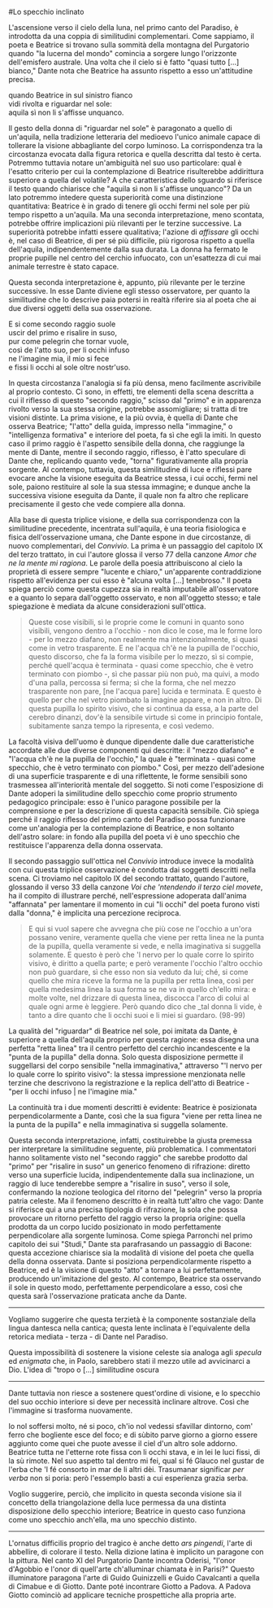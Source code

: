 #Lo specchio inclinato

L'ascensione verso il cielo della luna, nel primo canto del Paradiso, è introdotta da una coppia di similitudini complementari. Come sappiamo, il poeta e Beatrice si trovano sulla sommità della montagna del Purgatorio quando "la lucerna del mondo" comincia a sorgere lungo l'orizzonte dell'emisfero australe. Una volta che il cielo si è fatto "quasi tutto [...] bianco," Dante nota che Beatrice ha assunto rispetto a esso un'attitudine precisa.

quando Beatrice in sul sinistro fianco  
vidi rivolta e riguardar nel sole:  
aquila sì non li s'affisse unquanco.  

Il gesto della donna di "riguardar nel sole" è paragonato a quello di un'aquila, nella tradizione letteraria del medioevo l'unico animale capace di tollerare la visione abbagliante del corpo luminoso. La corrispondenza tra la circostanza evocata dalla figura retorica e quella descritta dal testo è certa. Potremmo tuttavia notare un'ambiguità nel suo uso particolare: qual è l'esatto criterio per cui la contemplazione di Beatrice risulterebbe addirittura superiore a quella del volatile? A che caratteristica dello sguardo si riferisce il testo quando chiarisce che "aquila sì non li s'affisse unquanco"? Da un lato potremmo intedere questa superiorità come una distinzione quantitativa: Beatrice è in grado di tenere gli occhi fermi nel sole per più tempo rispetto a un'aquila. Ma una seconda interpretazione, meno scontata, potrebbe offrire implicazioni più rilevanti per le terzine successive. La superiorità potrebbe infatti essere qualitativa; l'azione di _affissare_ gli occhi è, nel caso di Beatrice, di per sé più difficile, più rigorosa rispetto a quella dell'aquila, indipendentemente dalla sua durata. La donna ha fermato le proprie pupille nel centro del cerchio infuocato, con un'esattezza di cui mai animale terrestre è stato capace.

Questa seconda interpretazione è, appunto, più rilevante per le terzine successive. In esse Dante diviene egli stesso osservatore, per quanto la similitudine che lo descrive paia potersi in realtà riferire sia al poeta che ai due diversi oggetti della sua osservazione.

E si come secondo raggio suole  
uscir del primo e risalire in suso,  
pur come pelegrin che tornar vuole,  
così de l'atto suo, per li occhi infuso  
ne l'imagine mia, il mio si fece  
e fissi li occhi al sole oltre nostr'uso.  

In questa circostanza l'analogia si fa più densa, meno facilmente ascrivibile al proprio contesto. Ci sono, in effetti, tre elementi della scena descritta a cui il riflesso di questo "secondo raggio," scisso dal "primo" e in apparenza rivolto verso la sua stessa origine, potrebbe assomigliare; si tratta di tre visioni distinte. La prima visione, e la più ovvia, è quella di Dante che osserva Beatrice; "l'atto" della guida, impresso nella "immagine," o "intelligenza formativa" e interiore del poeta, fa sì che egli la imiti. In questo caso il primo raggio è l'aspetto sensibile della donna, che raggiunge la mente di Dante, mentre il secondo raggio, riflesso, è l'atto speculare di Dante che, replicando quanto vede, "torna" figurativamente alla propria sorgente. Al contempo, tuttavia, questa similitudine di luce e riflessi pare evocare anche la visione eseguita da Beatrice stessa, i cui occhi, fermi nel sole, paiono restituire al sole la sua stessa immagine; e dunque anche la successiva visione eseguita da Dante, il quale non fa altro che replicare precisamente il gesto che vede compiere alla donna.

Alla base di questa triplice visione, e della sua corrispondenza con la similitudine precedente, incentrata sull'aquila, è una teoria fisiologica e fisica dell'osservazione umana, che Dante espone in due circostanze, di nuovo complementari, del _Convivio_. La prima è un passaggio del capitolo IX del terzo trattato, in cui l'autore glossa il verso 77 della canzone _Amor che ne la mente mi ragiona_. Le parole della poesia attribuiscono al cielo la proprietà di essere sempre "lucente e chiaro," un'apparente contraddizione rispetto all'evidenza per cui esso è "alcuna volta [...] tenebroso." Il poeta spiega perciò come questa cupezza sia in realtà imputabile all'osservatore e a quanto lo separa dall'oggetto osservato, e non all'oggetto stesso; e tale spiegazione è mediata da alcune considerazioni sull'ottica.

> Queste cose visibili, sì le proprie come le comuni in quanto sono visibili, vengono dentro a l'occhio - non dico le cose, ma le forme loro - per lo mezzo diafano, non realmente ma intenzionalmente, sì quasi come in vetro trasparente. E ne l'acqua ch'è ne la pupilla de l'occhio, questo discorso, che fa la forma visibile per lo mezzo, sì si compie, perché quell'acqua è terminata - quasi come specchio, che è vetro terminato con piombo -, sì che passar più non può, ma quivi, a modo d'una palla, percossa si ferma; sì che la forma, che nel mezzo trasparente non pare, [ne l'acqua pare] lucida e terminata. E questo è quello per che nel vetro piombato la imagine appare, e non in altro. Di questa pupilla lo spirito visivo, che si continua da essa, a la parte del cerebro dinanzi, dov'è la sensibile virtude sì come in principio fontale, subitamente sanza tempo la ripresenta, e così vedemo.

La facoltà visiva dell'uomo è dunque dipendente dalle due caratteristiche accordate alle due diverse componenti qui descritte: il "mezzo diafano" e "l'acqua ch'è ne la pupilla de l'occhio," la quale è "terminata - quasi come specchio, che è vetro terminato con piombo." Così, per mezzo dell'adesione di una superficie trasparente e di una riflettente, le forme sensibili sono trasmessea all'interiorità mentale del soggetto. Si noti come l'esposizione di Dante adoperi la similitudine dello specchio come proprio strumento pedagogico principale: esso è l'unico paragone possibile per la comprensione e per la descrizione di questa capacità sensibile. Ciò spiega perché il raggio riflesso del primo canto del Paradiso possa funzionare come un'analogia per la contemplazione di Beatrice, e non soltanto dell'astro solare: in fondo alla pupilla del poeta vi è uno specchio che restituisce l'apparenza della donna osservata.

Il secondo passaggio sull'ottica nel _Convivio_ introduce invece la modalità con cui questa triplice osservazione è condotta dai soggetti descritti nella scena. Ci troviamo nel capitolo IX del secondo trattato, quando l'autore, glossando il verso 33 della canzone _Voi che 'ntendendo il terzo ciel movete_, ha il compito di illustrare perché, nell'espressione adoperata dall'anima "affannata" per lamentare il momento in cui "li occhi" del poeta furono visti dalla "donna," è implicita una percezione reciproca. 

> E qui si vuol sapere che avvegna che più cose ne l'occhio a un'ora possano venire, veramente quella che viene per retta linea ne la punta de la pupilla, quella veramente si vede, e nella imaginativa si suggella solamente. E questo è però che 'l nervo per lo quale corre lo spirito visivo, è diritto a quella parte; e però veramente l'occhio l'altro occhio non può guardare, sì che esso non sia veduto da lui; ché, si come quello che mira riceve la forma ne la pupilla per retta linea, così per quella medesima linea la sua forma se ne va in quello ch'ello mira: e molte volte, nel drizzare di questa linea, discocca l'arco di colui al quale ogni arme è leggiere. Però quando dico che _tal donna li vide, è tanto a dire quanto che li occhi suoi e li miei si guardaro. (98-99)

La qualità del "riguardar" di Beatrice nel sole, poi imitata da Dante, è superiore a quella dell'aquila proprio per questa ragione: essa disegna una perfetta "retta linea" tra il centro perfetto del cerchio incandescente e la "punta de la pupilla" della donna. Solo questa disposizione permette il suggellarsi del corpo sensibile "nella immaginativa," attraverso "'l nervo per lo quale corre lo spirito visivo": la stessa impressione menzionata nelle terzine che descrivono la registrazione e la replica dell'atto di Beatrice - "per li occhi infuso | ne l'imagine mia."

La continuità tra i due momenti descritti è evidente: Beatrice è posizionata perpendicolarmente a Dante, così che la sua figura "viene per retta linea ne la punta de la pupilla" e nella immaginativa si suggella solamente.

Questa seconda interpretazione, infatti, costituirebbe la giusta premessa per interpretare la similitudine seguente, più problematica. I commentatori hanno solitamente visto nel "secondo raggio" che sarebbe prodotto dal "primo" per "risalire in suso" un generico fenomeno di rifrazione: diretto verso una superficie lucida, indipendentemente dalla sua inclinazione, un raggio di luce tenderebbe sempre a "risalire in suso", verso il sole, confermando la nozione teologica del ritorno del "pelegrin" verso la propria patria celeste. Ma il fenomeno descritto è in realtà tutt'altro che vago: Dante si riferisce qui a una precisa tipologia di rifrazione, la sola che possa provocare un ritorno perfetto del raggio verso la propria origine: quella prodotta da un corpo lucido posizionato in modo perfettamente perpendicolare alla sorgente luminosa. Come spiega Parronchi nel primo capitolo dei sui "Studi," Dante sta parafrasando un passaggio di Bacone: questa accezione chiarisce sia la modalità di visione del poeta che quella della donna osservata. Dante si posiziona perpendicolarmente rispetto a Beatrice, ed è la visione di questo "atto" a tornare a lui perfettamente, producendo un'imitazione del gesto. Al contempo, Beatrice sta osservando il sole in questo modo, perfettamente perpendicolare a esso, così che questa sarà l'osservazione praticata anche da Dante.

- - -

Vogliamo suggerire che questa terzietà è la componente sostanziale della lingua dantesca nella cantica; questa lente inclinata è l'equivalente della retorica mediata - terza - di Dante nel Paradiso.

Questa impossibilità di sostenere la visione celeste sia analoga agli _specula_ ed _enigmata_ che, in Paolo, sarebbero stati il mezzo utile ad avvicinarci a Dio. L'idea di "tropo o [...] similitudine oscura

- - -

Dante tuttavia non riesce a sostenere quest'ordine di visione, e lo specchio del suo occhio interiore si deve per necessità inclinare altrove. Così che l'immagine si trasforma nuovamente.

Io nol soffersi molto, né si poco,
ch'io nol vedessi sfavillar dintorno,
com' ferro che bogliente esce del foco;
e di sùbito parve giorno a giorno
essere aggiunto come quei che puote
avesse il ciel d'un altro sole addorno.
Beatrice tutta ne l'etterne rote
fissa con li occhi stava, e in lei
le luci fissi, di la sù rimote.
Nel suo aspetto tal dentro mi fei,
qual si fé Glauco nel gustar de l'erba
che 'l fé consorto in mar de li altri dèi.
Trasumanar significar _per verba_
non si poria: però l'essemplo basti
a cui esperïenza grazia serba.

Voglio suggerire, perciò, che implicito in questa seconda visione sia il concetto della triangolazione della luce permessa da una distinta disposizione dello specchio interiore; Beatrice in questo caso funziona come uno specchio anch'ella, ma uno specchio distinto.

- - -

L'ornatus difficilis proprio del tragico è anche detto _ars pingendi_, l'arte di abbellire, di colorare il testo. Nella dizione latina è implicito un paragone con la pittura. Nel canto XI del Purgatorio Dante incontra Oderisi, "l'onor d'Agobbio e l'onor di quell'arte ch'alluminar chiamata è in Parisi?" Questo illuminatore paragona l'arte di Guido Guinizzelli e Guido Cavalcanti a quella di Cimabue e di Giotto. Dante poté incontrare Giotto a Padova. A Padova Giotto cominciò ad applicare tecniche prospettiche alla propria arte.
